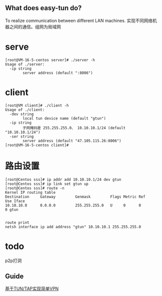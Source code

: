## What does easy-tun do?
To realize communication between different LAN machines.
实现不同网络机器之间的通信。组网为局域网

# serve

```
[root@VM-16-5-centos server]# ./server -h
Usage of ./server:
  -ip string
    	server address (default ":8006")

```

# client
```
[root@VM client]# ./client -h
Usage of ./client:
  -dev string
    	local tun device name (default "gtun")
  -ip string
    	子网掩码是 255.255.255.0、 10.10.10.1/24 (default "10.10.10.1/24")
  -ser string
    	server address (default "47.105.115.26:8006")
[root@VM-16-5-centos client]# 

```


# 路由设置
```
[root@Centos sss]# ip addr add 10.10.10.1/24 dev gtun
[root@Centos sss]# ip link set gtun up
[root@Centos sss]# route -n
Kernel IP routing table
Destination     Gateway         Genmask         Flags Metric Ref    Use Iface
10.10.10.0      0.0.0.0         255.255.255.0   U     0      0        0 gtun


route print
netsh interface ip add address "gtun" 10.10.10.1 255.255.255.0
```


# todo
p2p打洞

## Guide
[基于TUN/TAP实现简单VPN](https://blog.csdn.net/qq_63445283/article/details/123779498)